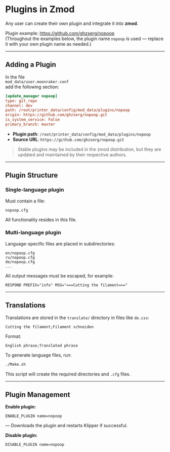 # Plugins in Zmod

Any user can create their own plugin and integrate it into **zmod**.

Plugin example: https://github.com/ghzserg/nopoop  
(Throughout the examples below, the plugin name `nopoop` is used — replace it with your own plugin name as needed.)

---

## Adding a Plugin

In the file  
```mod_data/user.moonraker.conf```  
add the following section:

```ini
[update_manager nopoop]
type: git_repo
channel: dev
path: /root/printer_data/config/mod_data/plugins/nopoop
origin: https://github.com/ghzserg/nopoop.git
is_system_service: False
primary_branch: master
```

- **Plugin path**: `/root/printer_data/config/mod_data/plugins/nopoop`
- **Source URL**: `https://github.com/ghzserg/nopoop.git`

> Stable plugins may be included in the zmod distribution, but they are updated and maintained by their respective authors.

---

## Plugin Structure

### Single-language plugin  
Must contain a file:  
```
nopoop.cfg
```
All functionality resides in this file.

### Multi-language plugin  
Language-specific files are placed in subdirectories:  
```
en/nopoop.cfg
ru/nopoop.cfg
de/nopoop.cfg
...
```

All output messages must be escaped, for example:  
```gcode
RESPOND PREFIX="info" MSG="===Cutting the filament==="
```

---

## Translations

Translations are stored in the `translate/` directory in files like `de.csv`:

```csv
Cutting the filament;Filament schneiden
```

Format:  
```
English phrase;Translated phrase
```

To generate language files, run:
```bash
./Make.sh
```
This script will create the required directories and `.cfg` files.

---

## Plugin Management

**Enable plugin:**
```gcode
ENABLE_PLUGIN name=nopoop
```
— Downloads the plugin and restarts Klipper if successful.

**Disable plugin:**
```gcode
DISABLE_PLUGIN name=nopoop
```